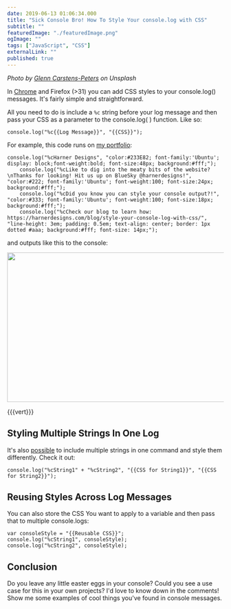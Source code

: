 ```yaml
---
date: 2019-06-13 01:06:34.000
title: "Sick Console Bro! How To Style Your console.log with CSS" 
subtitle: ""
featuredImage: "./featuredImage.png"
ogImage: ""
tags: ["JavaScript", "CSS"]
externalLink: ""
published: true
---
```


<em>Photo by <a href="https://unsplash.com/@glenncarstenspeters?utm_source=unsplash&amp;utm_medium=referral&amp;utm_content=creditCopyText">Glenn Carstens-Peters</a> on Unsplash</em>

In <a href="https://developers.google.com/web/tools/chrome-devtools/console/console-write#styling_console_output_with_css">Chrome</a> and Firefox (>31) you can add CSS styles to your console.log() messages. It's fairly simple and straightforward.

All you need to do is include a <code>%c</code> string before your log message and then pass your CSS as a parameter to the console.log( ) function. Like so:

<pre><code class="js">console.log("%c{{Log Message}}", "{{CSS}}");
</code></pre>

For example, this code runs on <a href="https://harnerdesigns.com">my portfolio</a>:

<pre><code class="js">console.log("%cHarner Designs", "color:#233E82; font-family:'Ubuntu'; display: block;font-weight:bold; font-size:48px; background:#fff;");
    console.log("%cLike to dig into the meaty bits of the website?\nThanks for looking! Hit us up on BlueSky @harnerdesigns!", "color:#222; font-family:'Ubuntu'; font-weight:100; font-size:24px; background:#fff;");
    console.log("%cDid you know you can style your console output?!", "color:#333; font-family:'Ubuntu'; font-weight:100; font-size:18px; background:#fff;");
    console.log("%cCheck our blog to learn how: https://harnerdesigns.com/blog/style-your-console-log-with-css/", "line-height: 3em; padding: 0.5em; text-align: center; border: 1px dotted #aaa; background:#fff; font-size: 14px;");
</code></pre>

and outputs like this to the console:

<img src="https://harnerdesigns.com/wp-content/uploads/2019/06/styled-console-update.png" alt="" width="1025" height="347" class="alignnone size-full wp-image-1140" />

{{{vert}}}

<h2>Styling Multiple Strings In One Log</h2>

It's also <a href="https://stackoverflow.com/a/13017382/10425698">possible</a> to include multiple strings in one command and style them differently. Check it out:

<pre><code class="js">console.log("%cString1" + "%cString2", "{{CSS for String1}}", "{{CSS for String2}}");
</code></pre>

<h2>Reusing Styles Across Log Messages</h2>

You can also store the CSS You want to apply to a variable and then pass that to multiple console.logs:

<pre><code class="js">var consoleStyle = "{{Reusable CSS}}";
console.log("%cString1", consoleStyle);
console.log("%cString2", consoleStyle);
</code></pre>

<h2>Conclusion</h2>

Do you leave any little easter eggs in your console? Could you see a use case for this in your own projects? I'd love to know down in the comments! Show me some examples of cool things you've found in console messages.
